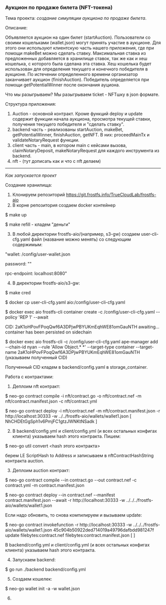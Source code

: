 ### Аукцион по продаже билета (NFT-токена)

Тема проекта: *создание симуляции аукциона по продаже билета*.

Описание:

Объявляется аукцион на один билет (startAuction). Пользователи со своими кошельками (wallet.json) могут принять участие в аукционе. Для этого они используют клиентскую часть нашего приложения, где при помощи makeBet можно сделать ставку. Максимальная ставка из предложенных добавляется в хранилище ставок, так же как и хеш кошелька, с которого была сделана эта ставка. Хеш кошелька будет использован для определения текущего и конечного победителя в аукционе. По истечении определенного времени организатор заканчивает аукцион (finishAuction). Победитель определяется при помощи getPotentialWinner после окончания ауциона.

Что мы разыгрываем? Мы разыгрываем ticket - NFTшку в json формате.

Структура приложения:

1. Auction - основной контракт. Кроме функций deploy и update содержит функции начала аукциона, просмотра текущей ставки, получения текущего победителя и "сделать ставку". 
2. backend часть - реализованы startAuction, makeBet, getPotentialWinner, finishAuction, getNFT. В них: proceedMainTx и validateNotaryRequest функции.
3. client часть - main, в котором main с кейсами вызова, claimNotaryDeposit, makeNotaryRequest для каждого инструмента из backend.
4. nft - (тут дописать как и что с nft делаем)

________________________________________________________________________________________________

*Как запускается проект*

Создание хранилища:

1. Клонируем репозиторий https://git.frostfs.info/TrueCloudLab/frostfs-aio
2. В корне репозитория создаем docker контейнер 

$ make up

$ make refill - кладем "деньги"

3. В любой директории frostfs-aio/(например, s3-gw) создаем user-cli-cfg.yaml файл (название можно менять) со следующим содержимым: 

"wallet: /config/user-wallet.json

password: ""

rpc-endpoint: localhost:8080"

4. В директории frostfs-aio/s3-gw:

$ make cred

$ docker cp user-cli-cfg.yaml aio:/config/user-cli-cfg.yaml

$ docker exec aio frostfs-cli container create -c /config/user-cli-cfg.yaml --policy 'REP 1' --await

CID: 2aK1oHPovFPoqQwf6A3DPjwPBYUKmEqhWE81omGauNTH
awaiting...
container has been persisted on sidechain

$ docker exec aio frostfs-cli -c /config/user-cli-cfg.yaml ape-manager add --chain-id nyan --rule 'Allow Object.* *' --target-type container --target-name 2aK1oHPovFPoqQwf6A3DPjwPBYUKmEqhWE81omGauNTH (указываем полученный CID)

Полученный CID кладем в backend/config.yaml в storage_container.

Работа с контрактами:

1. Деплоим nft контракт:

$ neo-go contract compile -i nft/contract.go -o nft/contract.nef -m nft/contract.manifest.json -c nft/contract.yml

$ neo-go contract deploy -i nft/contract.nef -m nft/contract.manifest.json -r http://localhost:30333 -w ../../frostfs-aio/wallets/wallet1.json [ NhCHDEtGgSph1v6PmjFC1gtzJWNKtNSadk ]

2. В backend/config.yml и client/config.yml (и всех остальных конфигах клиента) указываем hash этого контракта.
Пишем:

$ neo-go util convert <hash этого контракта>

берем LE ScriptHash to Address и записываем в nftContractHashString контракта auction.

3. Деплоим auction контракт:

$ neo-go contract compile --in contract.go --out contract.nef -c contract.yml -m contract.manifest.json

$ neo-go contract deploy --in contract.nef --manifest contract.manifest.json --await -r http://localhost:30333 -w ../../../frostfs-aio/wallets/wallet1.json

Если надо обновить, то снова компилируем и вызываем update:

$ neo-go contract invokefunction -r http://localhost:30333 -w ../../../frostfs-aio/wallets/wallet1.json 45c904b50922ded714019a49796dafbdd981247f update filebytes:contract.nef filebytes:contract.manifest.json [ ]

В backend/config.yml и client/config.yml (и всех остальных конфигах клиента) указываем hash этого контракта.

4. Запускаем backend:

$ go run ./backend backend/config.yml

5. Создаем кошелек: 

$ neo-go wallet init -a -w wallet.json

6. 

